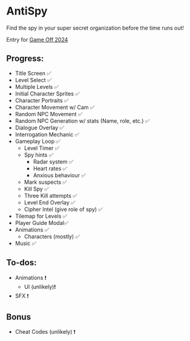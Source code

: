 # AntiSpy
Find the spy in your super secret organization before the time runs out!

Entry for [Game Off 2024](https://itch.io/jam/game-off-2024)

## Progress:
- Title Screen ✅
- Level Select ✅
- Multiple Levels ✅
- Initial Character Sprites ✅
- Character Portraits ✅
- Character Movement w/ Cam ✅
- Random NPC Movement ✅
- Random NPC Generation w/ stats (Name, role, etc.) ✅
- Dialogue Overlay ✅
- Interrogation Mechanic ✅
- Gameplay Loop ✅
    - Level Timer ✅
    - Spy hints ✅
        - Radar system ✅
        - Heart rates ✅
        - Anxious behaviour ✅
    - Mark suspects ✅
    - Kill Spy ✅
    - Three Kill attempts ✅
    - Level End Overlay ✅
    - Cipher Intel (give role of spy) ✅
- Tilemap for Levels ✅
- Player Guide Modal✅
- Animations ✅
    - Characters (mostly) ✅
- Music ✅

## To-dos:

- Animations ❗
    - UI (unlikely)❗
- SFX ❗

## Bonus 
- Cheat Codes (unlikely) ❗ 